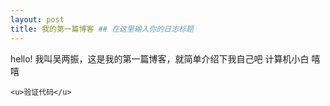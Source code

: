 ```yaml
---
layout: post
title: 我的第一篇博客 ## 在这里输入你的日志标题
---
```

hello!
我叫吴两振，这是我的第一篇博客，就简单介绍下我自己吧
计算机小白
嘻嘻
```
<u>验证代码</u>
```
